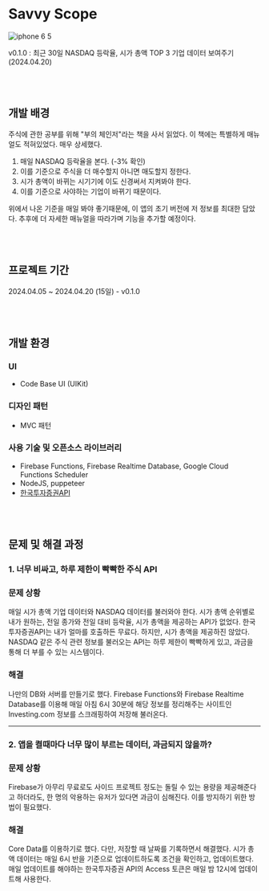 # Savvy Scope

![iphone 6 5](https://github.com/CHOIJUNHYUK01/Savvy-Scope/assets/114978803/55c0420a-582c-4525-8dac-cd240c14aa20)

v0.1.0 : 최근 30일 NASDAQ 등락율, 시가 총액 TOP 3 기업 데이터 보여주기 (2024.04.20)

<br /><br />

## 개발 배경
주식에 관한 공부를 위해 "부의 체인저"라는 책을 사서 읽었다. 이 책에는 특별하게 매뉴얼도 적혀있었다. 매우 상세했다.
1. 매일 NASDAQ 등락율을 본다. (-3% 확인)
2. 이를 기준으로 주식을 더 매수할지 아니면 매도할지 정한다.
3. 시가 총액이 바뀌는 시기기에 이도 신경써서 지켜봐야 한다.
4. 이를 기준으로 사야하는 기업이 바뀌기 때문이다.

위에서 나온 기준을 매일 봐야 좋기때문에, 이 앱의 초기 버전에 저 정보를 최대한 담았다.
추후에 더 자세한 매뉴얼을 따라가며 기능을 추가할 예정이다.

<br /><br />

## 프로젝트 기간
2024.04.05 ~ 2024.04.20 (15일) - v0.1.0

<br /><br />

## 개발 환경

### UI
- Code Base UI (UIKit)

### 디자인 패턴
- MVC 패턴

### 사용 기술 및 오픈소스 라이브러리
- Firebase Functions, Firebase Realtime Database, Google Cloud Functions Scheduler
- NodeJS, puppeteer
- [한국투자증권API](https://apiportal.koreainvestment.com/intro)

<br /><br />

## 문제 및 해결 과정

### 1. 너무 비싸고, 하루 제한이 빡빡한 주식 API

### 문제 상황

매일 시가 총액 기업 데이터와 NASDAQ 데이터를 불러와야 한다.
시가 총액 순위별로 내가 원하는, 전일 종가와 전일 대비 등락율, 시가 총액을 제공하는 API가 없었다.
한국투자증권API는 내가 얼마를 호출하든 무료다. 하지만, 시가 총액을 제공하진 않았다.
NASDAQ 같은 주식 관련 정보를 불러오는 API는 하루 제한이 빡빡하게 있고, 과금을 통해 더 부를 수 있는 시스템이다.

### 해결

나만의 DB와 서버를 만들기로 했다.
Firebase Functions와 Firebase Realtime Database를 이용해 매일 아침 6시 30분에 해당 정보를 정리해주는 사이트인 Investing.com 정보를 스크래핑하여 저장해 불러온다.

---

### 2. 앱을 켤때마다 너무 많이 부르는 데이터, 과금되지 않을까?

### 문제 상황

Firebase가 아무리 무료로도 사이드 프로젝트 정도는 돌릴 수 있는 용량을 제공해준다고 하더라도, 한 명의 악용하는 유저가 있다면 과금이 심해진다.
이를 방지하기 위한 방법이 필요했다.

### 해결

Core Data를 이용하기로 했다. 다만, 저장할 때 날짜를 기록하면서 해결했다.
시가 총액 데이터는 매일 6시 반을 기준으로 업데이트하도록 조건을 확인하고, 업데이트했다.
매일 업데이트를 해야하는 한국투자증권 API의 Access 토큰은 매일 밤 12시에 업데이트해 사용한다.
